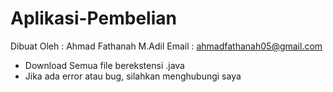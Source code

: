# Aplikasi-Pembelian

Dibuat Oleh : Ahmad Fathanah M.Adil
Email : ahmadfathanah05@gmail.com

* Download Semua file berekstensi .java
* Jika ada error atau bug, silahkan menghubungi saya
